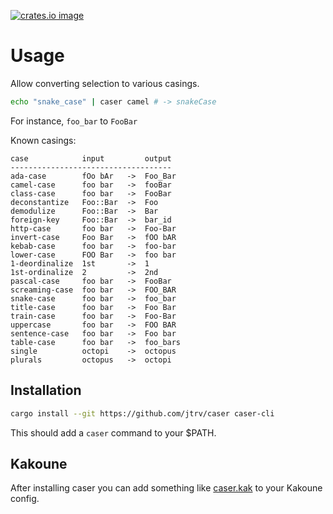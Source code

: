 [![crates.io image](https://img.shields.io/crates/v/caser-cli.svg)](https://crates.io/crates/caser-cli)

# Usage

Allow converting selection to various casings.

```sh
echo "snake_case" | caser camel # -> snakeCase
```

For instance, `foo_bar` to `FooBar`

Known casings:

```
case            input         output
------------------------------------
ada-case        fOo bAr   ->  Foo_Bar
camel-case      foo bar   ->  fooBar
class-case      foo bar   ->  FooBar
deconstantize   Foo::Bar  ->  Foo
demodulize      Foo::Bar  ->  Bar
foreign-key     Foo::Bar  ->  bar_id
http-case       foo bar   ->  Foo-Bar
invert-case     Foo Bar   ->  fOO bAR
kebab-case      foo bar   ->  foo-bar
lower-case      FOO Bar   ->  foo bar
1-deordinalize  1st       ->  1
1st-ordinalize  2         ->  2nd
pascal-case     foo bar   ->  FooBar
screaming-case  foo bar   ->  FOO_BAR
snake-case      foo bar   ->  foo_bar
title-case      foo bar   ->  Foo Bar
train-case      foo bar   ->  Foo-Bar
uppercase       foo bar   ->  FOO BAR
sentence-case   foo bar   ->  Foo bar
table-case      foo bar   ->  foo_bars
single          octopi    ->  octopus
plurals         octopus   ->  octopi
```

## Installation

```sh
cargo install --git https://github.com/jtrv/caser caser-cli
```

This should add a `caser` command to your $PATH.

## Kakoune

After installing caser you can add something like [caser.kak](./rc/caser.kak) to your Kakoune config.
